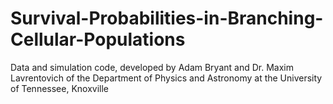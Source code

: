 # Survival-Probabilities-in-Branching-Cellular-Populations
Data and simulation code, developed by Adam Bryant and Dr. Maxim Lavrentovich of the Department of Physics and Astronomy at the University of Tennessee, Knoxville 
